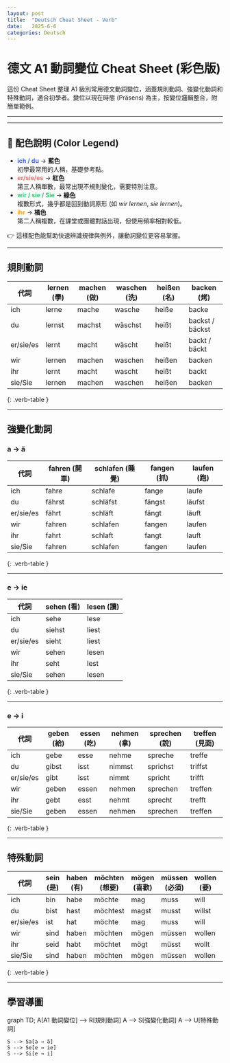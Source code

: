 ```yaml
---
layout: post
title:  "Deutsch Cheat Sheet - Verb"
date:   2025-6-6
categories: Deutsch
---
```


<!-- 流量追蹤 -->
<script src="{{ '/assets/js/momo-script.js' | relative_url }}"></script>


# 德文 A1 動詞變位 Cheat Sheet (彩色版)

這份 Cheat Sheet 整理 A1 級別常用德文動詞變位，涵蓋規則動詞、強變化動詞和特殊動詞，適合初學者。變位以現在時態 (Präsens) 為主，按變位邏輯整合，附簡單範例。

---

<style>
/* 整列上色（所有欄位） */
.verb-table tbody tr:nth-child(1) td { color: #4169E1; font-weight: bold; } /* ich */
.verb-table tbody tr:nth-child(2) td { color: #4169E1; font-weight: bold; } /* du */
.verb-table tbody tr:nth-child(3) td { color: #FF6B6B; font-weight: bold; } /* er/sie/es */
.verb-table tbody tr:nth-child(4) td { color: #2ECC71; font-weight: bold; } /* wir */
.verb-table tbody tr:nth-child(5) td { color: #FFA500; font-weight: bold; } /* ihr */
.verb-table tbody tr:nth-child(6) td { color: #2ECC71; font-weight: bold; } /* sie/Sie */
</style>

<style>
.verb-table th, .verb-table td {
  min-width: 100px;  /* 最小寬度 */
  padding: 4px 8px;  /* 表格內邊距 */
}
</style>

---

## 🎨 配色說明 (Color Legend)

- <span style="color:#4169E1; font-weight:bold">ich / du</span> → **藍色**  
  初學最常用的人稱，基礎參考點。  
- <span style="color:#FF6B6B; font-weight:bold">er/sie/es</span> → **紅色**  
  第三人稱單數，最常出現不規則變化，需要特別注意。  
- <span style="color:#2ECC71; font-weight:bold">wir / sie / Sie</span> → **綠色**  
  複數形式，幾乎都是回到動詞原形 (如 *wir lernen*, *sie lernen*)。  
- <span style="color:#FFA500; font-weight:bold">ihr</span> → **橘色**  
  第二人稱複數，在課堂或團體對話出現，但使用頻率相對較低。  

👉 這樣配色能幫助快速辨識規律與例外，讓動詞變位更容易掌握。

---

## 規則動詞

| 代詞       | lernen (學) | machen (做) | waschen (洗) | heißen (名) | backen (烤) |
|------------|-------------|-------------|--------------|-------------|-------------|
| ich        | lerne       | mache       | wasche       | heiße       | backe       |
| du         | lernst      | machst      | wäschst      | heißt       | backst / bäckst |
| er/sie/es  | lernt       | macht       | wäscht       | heißt       | backt / bäckt   |
| wir        | lernen      | machen      | waschen      | heißen      | backen      |
| ihr        | lernt       | macht       | wascht       | heißt       | backt       |
| sie/Sie    | lernen      | machen      | waschen      | heißen      | backen      |
{: .verb-table }

---

## 強變化動詞

### a → ä

| 代詞       | fahren (開車) | schlafen (睡覺) | fangen (抓) | laufen (跑) |
|------------|---------------|----------------|-------------|-------------|
| ich        | fahre         | schlafe        | fange       | laufe       |
| du         | fährst        | schläfst       | fängst      | läufst      |
| er/sie/es  | fährt         | schläft        | fängt       | läuft       |
| wir        | fahren        | schlafen       | fangen      | laufen      |
| ihr        | fahrt         | schlaft        | fangt       | lauft       |
| sie/Sie    | fahren        | schlafen       | fangen      | laufen      |
{: .verb-table }

---

### e → ie

| 代詞       | sehen (看) | lesen (讀) |
|------------|------------|------------|
| ich        | sehe       | lese       |
| du         | siehst     | liest      |
| er/sie/es  | sieht      | liest      |
| wir        | sehen      | lesen      |
| ihr        | seht       | lest       |
| sie/Sie    | sehen      | lesen      |
{: .verb-table }

---

### e → i

| 代詞       | geben (給) | essen (吃) | nehmen (拿) | sprechen (說) | treffen (見面) |
|------------|-----------|------------|-------------|---------------|----------------|
| ich        | gebe      | esse       | nehme       | spreche       | treffe         |
| du         | gibst     | isst       | nimmst      | sprichst      | triffst        |
| er/sie/es  | gibt      | isst       | nimmt       | spricht       | trifft         |
| wir        | geben     | essen      | nehmen      | sprechen      | treffen        |
| ihr        | gebt      | esst       | nehmt       | sprecht       | trefft         |
| sie/Sie    | geben     | essen      | nehmen      | sprechen      | treffen        |
{: .verb-table }

---

## 特殊動詞

| 代詞       | sein (是) | haben (有) | möchten (想要) | mögen (喜歡) | müssen (必須) | wollen (要) | dürfen (允許) | können (能) | wissen (知道) |
|------------|-----------|------------|----------------|--------------|---------------|-------------|---------------|-------------|---------------|
| ich        | bin       | habe       | möchte         | mag          | muss          | will        | darf          | kann        | weiß          |
| du         | bist      | hast       | möchtest       | magst        | musst         | willst      | darfst        | kannst      | weißt         |
| er/sie/es  | ist       | hat        | möchte         | mag          | muss          | will        | darf          | kann        | weiß          |
| wir        | sind      | haben      | möchten        | mögen        | müssen        | wollen      | dürfen        | können      | wissen        |
| ihr        | seid      | habt       | möchtet        | mögt         | müsst         | wollt       | dürft         | könnt       | wisst         |
| sie/Sie    | sind      | haben      | möchten        | mögen        | müssen        | wollen      | dürfen        | können      | wissen        |
{: .verb-table }

---

## 學習導圖

<div class="mermaid">
graph TD;
    A[A1 動詞變位] --> R[規則動詞]
    A --> S[強變化動詞]
    A --> U[特殊動詞]

    S --> Sa[a → ä]
    S --> Se[e → ie]
    S --> Si[e → i]
</div>








